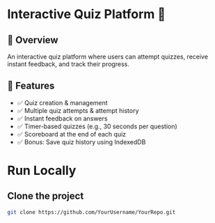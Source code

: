 # Interactive Quiz Platform 🎯

## 📖 Overview
An interactive quiz platform where users can attempt quizzes, receive instant feedback, and track their progress.

## 🚀 Features
- ✅ Quiz creation & management
- ✅ Multiple quiz attempts & attempt history
- ✅ Instant feedback on answers
- ✅ Timer-based quizzes (e.g., 30 seconds per question)
- ✅ Scoreboard at the end of each quiz
- ✅ Bonus: Save quiz history using IndexedDB

# Run Locally

## Clone the project
```bash
git clone https://github.com/YourUsername/YourRepo.git
